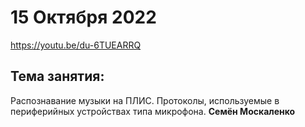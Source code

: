# 15 Октября 2022
https://youtu.be/du-6TUEARRQ

## Тема занятия: 
Распознавание музыки на ПЛИС.
Протоколы, используемые в периферийных устройствах типа микрофона.
**Семён Москаленко**
